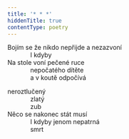 ```yaml
---
title: '* * *'
hiddenTitle: true
contentType: poetry
---
```


<section>

Bojím se že nikdo nepřijde a nezazvoní  
             I kdyby  
Na stole voní pečené ruce  
             nepočatého dítěte  
             a v koutě odpočívá

neroztlučený  
             zlatý  
             zub  
Něco se nakonec stát musí  
             I kdyby jenom nepatrná  
             smrt

</section>
